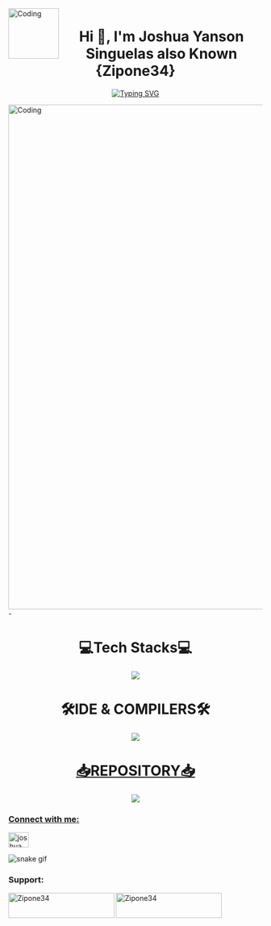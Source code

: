 
<img align="left" alt="Coding" width="100" src="https://i.pinimg.com/originals/49/66/2a/49662a3676890bc79ea9732220f26bf7.gif">
<h1 align="center">Hi 👋, I'm Joshua Yanson Singuelas also Known {Zipone34}</h1>

<p align="center">
<a href="https://git.io/typing-svg"><img src="https://readme-typing-svg.demolab.com?font=Fira+Code&weight=600&size=25&pause=1000&color=16F70C&random=false&width=435&lines=Student++Programmer%2FDeveloper" alt="Typing SVG" /></a>
</p>

<img align="center" alt="Coding" width="1000" src="https://media.tenor.com/qV9QZcasa-QAAAAd/welcome.gif">
- <h1 align="center">💻Tech Stacks💻</h1>
<p align="center">
  <a href="https://skillicons.dev">
    <img src="https://skillicons.dev/icons?i=js,html,css,java,figma,react,kali,bootstrap" />
  </a>
</p>
<h1 align="center">🛠️IDE & COMPILERS🛠️</h1>
<p align="center">
  <a href="https://skillicons.dev">
    <img src="https://skillicons.dev/icons?i=eclipse,visualstudio,vite,vscode"/>
</p>
<h1 align="center">📥REPOSITORY📥</h1>
<p align="center">
  <a href="https://skillicons.dev">
    <img src="https://skillicons.dev/icons?i=git,github"/>
</p>

<h3 align="left">Connect with me:</h3>
<p align="left">
<a href="https://fb.com/joshua yanson singuelas" target="blank"><img align="center" src="https://raw.githubusercontent.com/rahuldkjain/github-profile-readme-generator/master/src/images/icons/Social/facebook.svg" alt="joshua yanson singuelas" height="30" width="40" /></a>
</p>

![snake gif](https://github.com/YOUR_USERNAME/YOUR_USERNAME/blob/output/github-contribution-grid-snake.gif)



<h3 align="left">Support:</h3>
<p><a href="https://www.buymeacoffee.com/Zipone34"> <img align="left" src="https://cdn.buymeacoffee.com/buttons/v2/default-yellow.png" height="50" width="210" alt="Zipone34" /></a><a href="https://ko-fi.com/Zipone34"> <img align="left" src="https://cdn.ko-fi.com/cdn/kofi3.png?v=3" height="50" width="210" alt="Zipone34" /></a></p><br><br>

